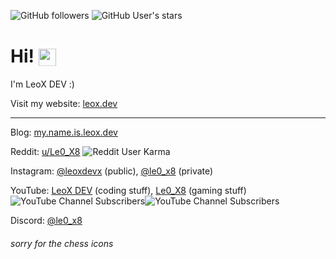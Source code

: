 ![GitHub followers](https://img.shields.io/github/followers/Le0X8?style=for-the-badge)
![GitHub User's stars](https://img.shields.io/github/stars/Le0X8?style=for-the-badge)


# Hi! <img src="https://cdn.le0x8.de/chess/icons/book" style="height: 1em; transform: translateY(0.2em);" />

I'm LeoX DEV :) <img src="https://cdn.le0x8.de/chess/icons/good" style="height: 1em; transform: translateY(0.2em);" />

Visit my website: [leox.dev](https://leox.dev/)

---

Blog: [my.name.is.leox.dev](https://my.name.is.leox.dev/)

Reddit: [u/Le0_X8](https://www.reddit.com/u/Le0_X8) ![Reddit User Karma](https://img.shields.io/reddit/user-karma/combined/Le0_X8?style=for-the-badge)

Instagram: [@leoxdevx](https://www.instagram.com/leoxdevx/) (public), [@le0_x8](https://www.instagram.com/le0_x8/) (private)

YouTube: [LeoX DEV](https://www.youtube.com/@leoxdevx) (coding stuff), [Le0_X8](https://www.youtube.com/@le0x8) (gaming stuff) ![YouTube Channel Subscribers](https://img.shields.io/youtube/channel/subscribers/UCxQr6aWk-oqXDk3Q8ciDcoQ?style=for-the-badge)![YouTube Channel Subscribers](https://img.shields.io/youtube/channel/subscribers/UC_lJq0mAgMytaLX7mgqUtSw?style=for-the-badge)

Discord: [@le0_x8](https://discord.com/channels/@me/le0_x8/)

###### sorry for the chess icons <img src="https://cdn.le0x8.de/chess/icons/incorrect" style="height: 1em; transform: translateY(0.2em);" />
